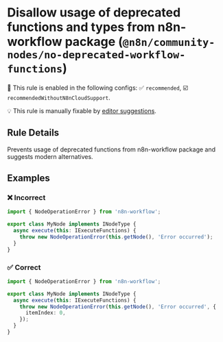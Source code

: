 # Disallow usage of deprecated functions and types from n8n-workflow package (`@n8n/community-nodes/no-deprecated-workflow-functions`)

💼 This rule is enabled in the following configs: ✅ `recommended`, ☑️ `recommendedWithoutN8nCloudSupport`.

💡 This rule is manually fixable by [editor suggestions](https://eslint.org/docs/latest/use/core-concepts#rule-suggestions).

<!-- end auto-generated rule header -->

## Rule Details

Prevents usage of deprecated functions from n8n-workflow package and suggests modern alternatives.

## Examples

### ❌ Incorrect

```typescript
import { NodeOperationError } from 'n8n-workflow';

export class MyNode implements INodeType {
  async execute(this: IExecuteFunctions) {
    throw new NodeOperationError(this.getNode(), 'Error occurred');
  }
}
```

### ✅ Correct

```typescript
import { NodeOperationError } from 'n8n-workflow';

export class MyNode implements INodeType {
  async execute(this: IExecuteFunctions) {
    throw new NodeOperationError(this.getNode(), 'Error occurred', {
      itemIndex: 0,
    });
  }
}
```
